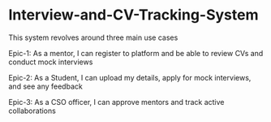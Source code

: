 # Interview-and-CV-Tracking-System

 This system revolves around three main use cases

 Epic-1: As a mentor, I can register to platform and be able to review CVs and conduct mock interviews

 Epic-2: As a Student, I can upload my details, apply for mock interviews, and see any feedback

 Epic-3: As a CSO officer, I can approve mentors and track active collaborations
